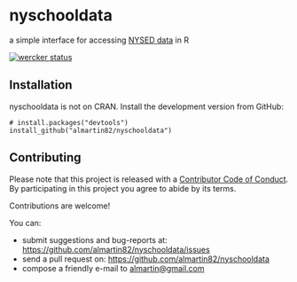 # nyschooldata
a simple interface for accessing [NYSED data](https://data.nysed.gov/index.php) in R

[![wercker status](https://app.wercker.com/status/9bcddfab7626a8b33fea0151e295ce77/m "wercker status")](https://app.wercker.com/project/bykey/9bcddfab7626a8b33fea0151e295ce77)

## Installation

nyschooldata is not on CRAN.  Install the development version from GitHub:

```{r, eval = FALSE}
# install.packages("devtools")
install_github("almartin82/nyschooldata")
```

## Contributing

Please note that this project is released with a [Contributor Code of Conduct](CONDUCT.md). By participating in this project you agree to abide by its terms.

Contributions are welcome!

You can:

- submit suggestions and bug-reports at: https://github.com/almartin82/nyschooldata/issues
- send a pull request on: https://github.com/almartin82/nyschooldata
- compose a friendly e-mail to almartin@gmail.com
